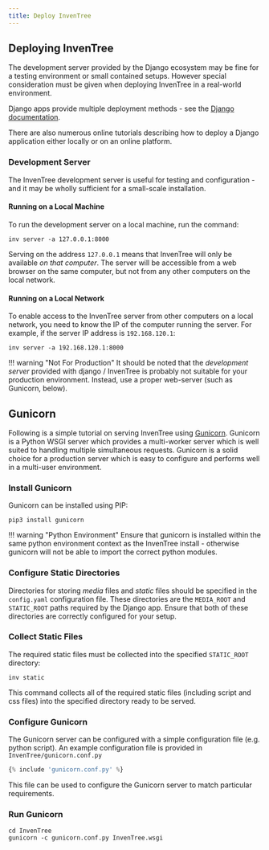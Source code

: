 ```yaml
---
title: Deploy InvenTree
---
```


## Deploying InvenTree

The development server provided by the Django ecosystem may be fine for a testing environment or small contained setups. However special consideration must be given when deploying InvenTree in a real-world environment.

Django apps provide multiple deployment methods - see the [Django documentation](https://docs.djangoproject.com/en/2.2/howto/deployment/).

There are also numerous online tutorials describing how to deploy a Django application either locally or on an online platform.

### Development Server

The InvenTree development server is useful for testing and configuration - and it may be wholly sufficient for a small-scale installation.

#### Running on a Local Machine

To run the development server on a local machine, run the command:

```
inv server -a 127.0.0.1:8000
```

Serving on the address `127.0.0.1` means that InvenTree will only be available *on that computer*. The server will be accessible from a web browser on the same computer, but not from any other computers on the local network.

#### Running on a Local Network

To enable access to the InvenTree server from other computers on a local network, you need to know the IP of the computer running the server. For example, if the server IP address is `192.168.120.1`:

```
inv server -a 192.168.120.1:8000
```

!!! warning "Not For Production"
    It should be noted that the *development server* provided with django / InvenTree is probably not suitable for your production environment. Instead, use a proper web-server (such as Gunicorn, below).

## Gunicorn

Following is a simple tutorial on serving InvenTree using [Gunicorn](https://gunicorn.org/). Gunicorn is a Python WSGI server which provides a multi-worker server which is well suited to handling multiple simultaneous requests. Gunicorn is a solid choice for a production server which is easy to configure and performs well in a multi-user environment.

### Install Gunicorn

Gunicorn can be installed using PIP:

```
pip3 install gunicorn
```

!!! warning "Python Environment"
    Ensure that gunicorn is installed within the same python environment context as the InvenTree install - otherwise gunicorn will not be able to import the correct python modules.

### Configure Static Directories

Directories for storing *media* files and *static* files should be specified in the ``config.yaml`` configuration file. These directories are the ``MEDIA_ROOT`` and ``STATIC_ROOT`` paths required by the Django app. Ensure that both of these directories are correctly configured for your setup.

### Collect Static Files

The required static files must be collected into the specified ``STATIC_ROOT`` directory:

```
inv static
```

This command collects all of the required static files (including script and css files) into the specified directory ready to be served.

### Configure Gunicorn

The Gunicorn server can be configured with a simple configuration file (e.g. python script). An example configuration file is provided in ``InvenTree/gunicorn.conf.py``

``` python
{% include 'gunicorn.conf.py' %}
```

This file can be used to configure the Gunicorn server to match particular requirements.

### Run Gunicorn

```
cd InvenTree
gunicorn -c gunicorn.conf.py InvenTree.wsgi
```
